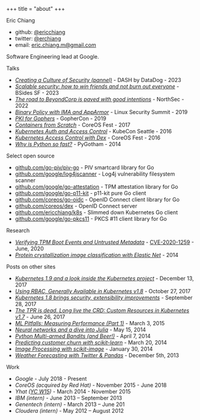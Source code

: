 +++
title = "about"
+++

Eric Chiang

- github: [@ericchiang](https://github.com/ericchiang)
- twitter: [@erchiang](https://twitter.com/erchiang)  
- email: [eric.chiang.m@gmail.com](mailto:eric.chiang.m@gmail.com)

Software Engineering lead at Google.

Talks

- [_Creating a Culture of Security (pannel)_](https://youtu.be/fINZQs61s0g?si=3K4dU7GFoC_Xckz4) - DASH by DataDog - 2023
- [_Scalable security: how to win friends and not burn out everyone_](https://youtu.be/c3B-ig_1nbk?si=77LeE81IyZXaEkc0) - BSides SF - 2023
- [_The road to BeyondCorp is paved with good intentions_](https://youtu.be/UWpTFiRf4Uw?si=z5rqAfTpNdSX4zno) - NorthSec - 2022
- [_Binary Policy with IMA and AppArmor_](https://youtu.be/Qqp_pb8qKFY?si=PMktAyzmgVS6qV6F) - Linux Security Summit - 2019
- [_PKI for Gophers_](https://youtu.be/VwPQKS9Njv0?si=gvMHJCdvyzXRFRHC) - GopherCon - 2019 
- [_Containers from Scratch_](https://youtu.be/wyqoi52k5jM?si=PKOuA7cS8-f6wMG6) - CoreOS Fest - 2017 
- [_Kubernetes Auth and Access Control_](https://youtu.be/WvnXemaYQ50?si=Xg6UL6A1H4iu1IWa) - KubeCon Seattle - 2016
- [_Kubernetes Access Control with Dex_](https://youtu.be/i75ysFcvCkk?si=wfCOXc5Cih27q1tc) - CoreOS Fest - 2016 
- [_Why is Python so fast?_](https://youtu.be/8hHOxfXcWsg?si=4rBVdaDtur5Wze9k) - PyGotham - 2014

Select open source

- [github.com/go-piv/piv-go](https://github.com/go-piv/piv-go) - PIV smartcard library for Go
- [github.com/google/log4jscanner](https://github.com/google/log4jscanner) - Log4j vulnerability filesystem scanner
- [github.com/google/go-attestation](https://github.com/google/go-attestation) - TPM attestation library for Go
- [github.com/google/go-p11-kit](https://github.com/google/go-p11-kit/) - p11-kit pure Go client
- [github.com/coreos/go-oidc](https://github.com/coreos/go-oidc) - OpenID Connect client library for Go
- [github.com/coreos/dex](https://github.com/coreos/dex) - OpenID Connect server
- [github.com/ericchiang/k8s](https://github.com/ericchiang/k8s) - Slimmed down Kubernetes Go client
- [github.com/google/go-pkcs11](https://github.com/google/go-pkcs11) - PKCS #11 client library for Go

Research

- [_Verifying TPM Boot Events and Untrusted Metadata_](https://github.com/google/go-attestation/blob/master/docs/event-log-disclosure.md) - [CVE-2020-1259](https://msrc.microsoft.com/update-guide/en-US/advisory/CVE-2020-1259) - June, 2020
- [_Protein crystallization image classification with Elastic Net_](https://bidal.sfsu.edu/~kazokada/research/okada_spiemi14_proteincrystal.pdf) - 2014

Posts on other sites

- [_Kubernetes 1.9 and a look inside the Kubernetes project_](https://web.archive.org/web/20190113035754/https://coreos.com/blog/kubernetes-19-and-a-look-inside-the-project) - December 13, 2017
- [_Using RBAC, Generally Available in Kubernetes v1.8_](http://blog.kubernetes.io/2017/10/using-rbac-generally-available-18.html) - October 27, 2017
- [_Kubernetes 1.8 brings security, extensibility improvements_](https://web.archive.org/web/20190113042438/https://coreos.com/blog/kubernetes-1.8-announcement) - September 28, 2017
- [_The TPR is dead. Long live the CRD: Custom Resources in Kubernetes v1.7_](https://web.archive.org/web/20170630163527/https://coreos.com/blog/custom-resource-kubernetes-v17) - June 26, 2017
- [_ML Pitfalls: Measuring Performance (Part 1)_](https://web.archive.org/web/20160608022446/http://blog.yhat.com/posts/measuring-model-performance-1.html) - March 3, 2015
- [_Neural networks and a dive into Julia_](https://web.archive.org/web/20160208201137/http://blog.yhat.com/posts/julia-neural-networks.html) - May 15, 2014
- [_Python Multi-armed Bandits (and Beer!)_](https://web.archive.org/web/20140815070806/http://blog.yhathq.com/posts/the-beer-bandit.html) - April 7, 2014
- [_Predicting customer churn with scikit-learn_](https://web.archive.org/web/20140726051144/http://blog.yhathq.com/posts/predicting-customer-churn-with-sklearn.html) - March 20, 2014
- [_Image Processing with scikit-image_](https://web.archive.org/web/20140708090651/http://blog.yhathq.com/posts/image-processing-with-scikit-image.html) - January 30, 2014
- [_Weather Forecasting with Twitter & Pandas_](https://web.archive.org/web/20140805120155/http://blog.yhathq.com/posts/predict-weather-with-kaggle-twitter-emoticons-pandas.html) - December 5th, 2013

Work

- _Google_ - July 2018 - Present
- _CoreOS (acquired by Red Hat)_ - November 2015 - June 2018
- _Yhat ([YC W15](https://www.ycombinator.com/companies/yhat))_ - March 2014 - November 2015
- _IBM (intern)_ - June 2013 – September 2013
- _Genentech (intern)_ - March 2013 – June 201
- _Cloudera (intern)_ - May 2012 – August 2012
